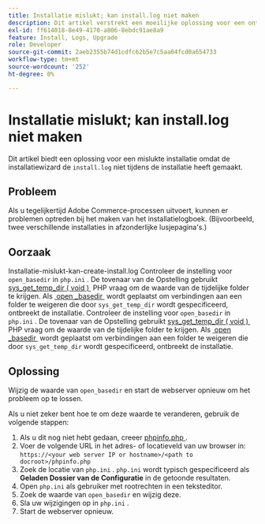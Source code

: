 ```yaml
---
title: Installatie mislukt; kan install.log niet maken
description: Dit artikel verstrekt een moeilijke oplossing voor een ontbroken installatie toe te schrijven aan de Tovenaar van de Opstelling die &grave; install.log"niet tijdens de installatie creeert.
exl-id: ff614018-8e49-4170-a806-8ebdc91ae8a9
feature: Install, Logs, Upgrade
role: Developer
source-git-commit: 2aeb2355b74d1cdfc62b5e7c5aa04fcd0a654733
workflow-type: tm+mt
source-wordcount: '252'
ht-degree: 0%

---
```


# Installatie mislukt; kan install.log niet maken

Dit artikel biedt een oplossing voor een mislukte installatie omdat de installatiewizard de `install.log` niet tijdens de installatie heeft gemaakt.

## Probleem

Als u tegelijkertijd Adobe Commerce-processen uitvoert, kunnen er problemen optreden bij het maken van het installatielogboek. (Bijvoorbeeld, twee verschillende installaties in afzonderlijke lusjepagina&#39;s.)

## Oorzaak

Installatie-mislukt-kan-create-install.log
Controleer de instelling voor `open_basedir` in `php.ini` . De tovenaar van de Opstelling gebruikt [&#x200B; sys\_get\_temp\_dir ( void ) &#x200B;](https://php.net/manual/en/function.sys-get-temp-dir.php) PHP vraag om de waarde van de tijdelijke folder te krijgen. Als [&#x200B; open \_basedir &#x200B;](http://php.net/manual/en/ini.core.php#ini.open-basedir) wordt geplaatst om verbindingen aan een folder te weigeren die door `sys_get_temp_dir` wordt gespecificeerd, ontbreekt de installatie.
Controleer de instelling voor `open_basedir` in `php.ini` . De tovenaar van de Opstelling gebruikt [&#x200B; sys\_get\_temp\_dir ( void ) &#x200B;](https://php.net/manual/en/function.sys-get-temp-dir.php) PHP vraag om de waarde van de tijdelijke folder te krijgen. Als [&#x200B; open \_basedir &#x200B;](https://php.net/manual/en/ini.core.php#ini.open-basedir) wordt geplaatst om verbindingen aan een folder te weigeren die door `sys_get_temp_dir` wordt gespecificeerd, ontbreekt de installatie.


## Oplossing

Wijzig de waarde van `open_basedir` en start de webserver opnieuw om het probleem op te lossen.

Als u niet zeker bent hoe te om deze waarde te veranderen, gebruik de volgende stappen:

1. Als u dit nog niet hebt gedaan, creeer [&#x200B; phpinfo.php &#x200B;](https://experienceleague.adobe.com/nl/docs/commerce-operations/installation-guide/prerequisites/optional-software).
1. Voer de volgende URL in het adres- of locatieveld van uw browser in: `https://<your web server IP or hostname>/<path to docroot>/phpinfo.php`
1. Zoek de locatie van `php.ini` .     `php.ini` wordt typisch gespecificeerd als **Geladen Dossier van de Configuratie** in de getoonde resultaten.
1. Open `php.ini` als gebruiker met rootrechten in een teksteditor.
1. Zoek de waarde van `open_basedir` en wijzig deze.
1. Sla uw wijzigingen op in `php.ini` .
1. Start de webserver opnieuw.
